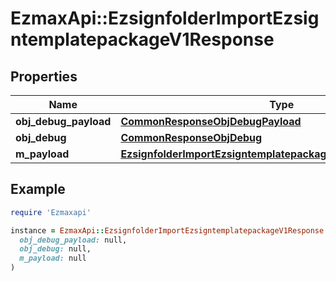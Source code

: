 # EzmaxApi::EzsignfolderImportEzsigntemplatepackageV1Response

## Properties

| Name | Type | Description | Notes |
| ---- | ---- | ----------- | ----- |
| **obj_debug_payload** | [**CommonResponseObjDebugPayload**](CommonResponseObjDebugPayload.md) |  |  |
| **obj_debug** | [**CommonResponseObjDebug**](CommonResponseObjDebug.md) |  | [optional] |
| **m_payload** | [**EzsignfolderImportEzsigntemplatepackageV1ResponseMPayload**](EzsignfolderImportEzsigntemplatepackageV1ResponseMPayload.md) |  |  |

## Example

```ruby
require 'Ezmaxapi'

instance = EzmaxApi::EzsignfolderImportEzsigntemplatepackageV1Response.new(
  obj_debug_payload: null,
  obj_debug: null,
  m_payload: null
)
```

